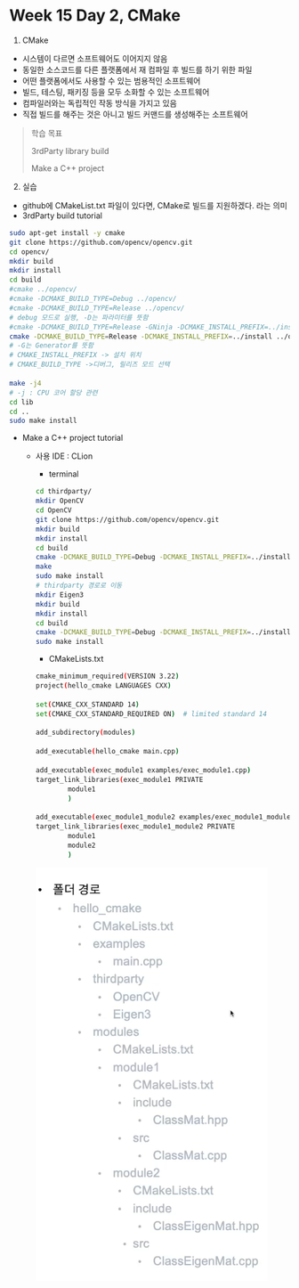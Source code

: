 # Week 15 Day 2, CMake

1. CMake 
* 시스템이 다르면 소프트웨어도 이어지지 않음
* 동일한 소스코드를 다른 플랫폼에서 재 컴파일 후 빌드를 하기 위한 파일
* 어떤 플랫폼에서도 사용할 수 있는 범용적인 소프트웨어
* 빌드, 테스팅, 패키징 등을 모두 소화할 수 있는 소프트웨어
* 컴파일러와는 독립적인 작동 방식을 가지고 있음
* 직접 빌드를 해주는 것은 아니고 빌드 커맨드를 생성해주는 소프트웨어

> 학습 목표
> 
> 3rdParty library build
> 
> Make a C++ project

2. 실습
* github에 CMakeList.txt 파일이 있다면, CMake로 빌드를 지원하겠다. 라는 의미
* 3rdParty build tutorial
```bash
sudo apt-get install -y cmake
git clone https://github.com/opencv/opencv.git
cd opencv/
mkdir build
mkdir install
cd build
#cmake ../opencv/
#cmake -DCMAKE_BUILD_TYPE=Debug ../opencv/ 
#cmake -DCMAKE_BUILD_TYPE=Release ../opencv/
# debug 모드로 실행, -D는 파라미터를 뜻함
#cmake -DCMAKE_BUILD_TYPE=Release -GNinja -DCMAKE_INSTALL_PREFIX=../install ../opencv/
cmake -DCMAKE_BUILD_TYPE=Release -DCMAKE_INSTALL_PREFIX=../install ../opencv/
# -G는 Generator를 뜻함
# CMAKE_INSTALL_PREFIX -> 설치 위치
# CMAKE_BUILD_TYPE ->디버그, 릴리즈 모드 선택

make -j4
# -j : CPU 코어 할당 관련
cd lib
cd ..
sudo make install
```
* Make a C++ project tutorial
  * 사용 IDE : CLion
    * terminal
    ```bash
    cd thirdparty/
    mkdir OpenCV
    cd OpenCV
    git clone https://github.com/opencv/opencv.git
    mkdir build
    mkdir install
    cd build
    cmake -DCMAKE_BUILD_TYPE=Debug -DCMAKE_INSTALL_PREFIX=../install ../opencv
    make
    sudo make install
    # thirdparty 경로로 이동
    mkdir Eigen3
    mkdir build
    mkdir install
    cd build
    cmake -DCMAKE_BUILD_TYPE=Debug -DCMAKE_INSTALL_PREFIX=../install ../eigen
    sudo make install
    ```
    * CMakeLists.txt
    ```bash
    cmake_minimum_required(VERSION 3.22)
    project(hello_cmake LANGUAGES CXX)

    set(CMAKE_CXX_STANDARD 14)
    set(CMAKE_CXX_STANDARD_REQUIRED ON)  # limited standard 14

    add_subdirectory(modules)

    add_executable(hello_cmake main.cpp)

    add_executable(exec_module1 examples/exec_module1.cpp)
    target_link_libraries(exec_module1 PRIVATE
            module1
            )

    add_executable(exec_module1_module2 examples/exec_module1_module2.cpp)
    target_link_libraries(exec_module1_module2 PRIVATE
            module1
            module2
            )
    ```

    ![](./images/2022-05-24-19-52-39.png)
